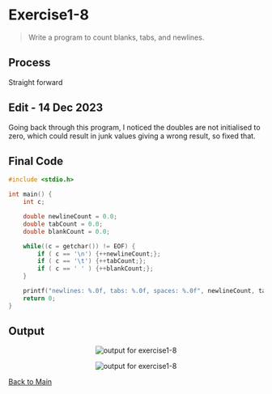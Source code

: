 # Exercise1-8
> Write a program to count blanks, tabs, and newlines.

## Process
Straight forward
## Edit - 14 Dec 2023
Going back through this program, I noticed the doubles are not initialised to zero, which could result in junk values giving a wrong result, so fixed that.

## Final Code
```c
#include <stdio.h>

int main() {
	int c;

	double newlineCount = 0.0;
	double tabCount = 0.0;
	double blankCount = 0.0;

	while((c = getchar()) != EOF) {
		if ( c == '\n') {++newlineCount;};
		if ( c == '\t') {++tabCount;};
		if ( c == ' ' ) {++blankCount;};
	}

	printf("newlines: %.0f, tabs: %.0f, spaces: %.0f", newlineCount, tabCount, blankCount);
	return 0;
}
```

## Output
<p align="center">
    <image src="../assets/exercise1-8_output1.jpg" alt="output for exercise1-8" />
</p>
<p align="center">
    <image src="../assets/exercise1-8_output2.jpg" alt="output for exercise1-8" />
</p>

[Back to Main](../readme.md)
